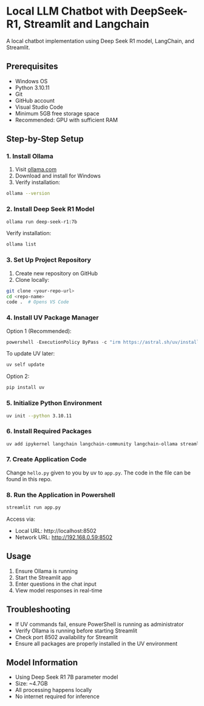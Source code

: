 # Local LLM Chatbot with DeepSeek-R1, Streamlit and Langchain

A local chatbot implementation using Deep Seek R1 model, LangChain, and Streamlit.

## Prerequisites

- Windows OS
- Python 3.10.11
- Git
- GitHub account
- Visual Studio Code
- Minimum 5GB free storage space
- Recommended: GPU with sufficient RAM

## Step-by-Step Setup

### 1. Install Ollama
1. Visit [ollama.com](https://ollama.com)
2. Download and install for Windows
3. Verify installation:
```bash
ollama --version
```

### 2. Install Deep Seek R1 Model
```bash
ollama run deep-seek-r1:7b
```

Verify installation:
```bash
ollama list
```

### 3. Set Up Project Repository
1. Create new repository on GitHub
2. Clone locally:
```bash
git clone <your-repo-url>
cd <repo-name>
code .  # Opens VS Code
```

### 4. Install UV Package Manager
Option 1 (Recommended):
```powershell
powershell -ExecutionPolicy ByPass -c "irm https://astral.sh/uv/install.ps1 | iex"
```
To update UV later:
```bash
uv self update
```

Option 2:
```bash
pip install uv
```


### 5. Initialize Python Environment
```bash
uv init --python 3.10.11
```

### 6. Install Required Packages
```bash
uv add ipykernel langchain langchain-community langchain-ollama streamlit
```

### 7. Create Application Code
Change `hello.py` given to you by uv to `app.py`. The code in the file can be found in this repo.


### 8. Run the Application in Powershell
```bash
streamlit run app.py
```
Access via:
- Local URL: http://localhost:8502
- Network URL: http://192.168.0.59:8502

## Usage
1. Ensure Ollama is running
2. Start the Streamlit app
3. Enter questions in the chat input
4. View model responses in real-time

## Troubleshooting
- If UV commands fail, ensure PowerShell is running as administrator
- Verify Ollama is running before starting Streamlit
- Check port 8502 availability for Streamlit
- Ensure all packages are properly installed in the UV environment

## Model Information
- Using Deep Seek R1 7B parameter model
- Size: ~4.7GB
- All processing happens locally
- No internet required for inference